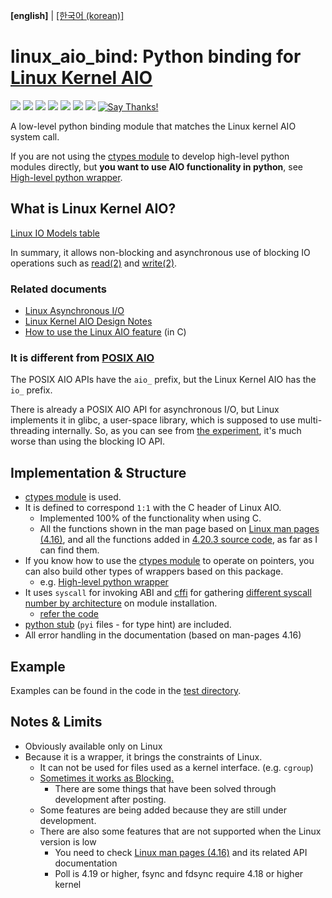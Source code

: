 **\[english\]** | [\[한국어 (korean)\]](https://github.com/isac322/linux_aio_bind/blob/master/README.kor.md)

# linux_aio_bind: Python binding for [Linux Kernel AIO](http://lse.sourceforge.net/io/aio.html)

[![](https://img.shields.io/travis/com/isac322/linux_aio_bind.svg?style=flat-square)](https://travis-ci.com/isac322/linux_aio_bind)
[![](https://img.shields.io/pypi/v/linux_aio_bind.svg?style=flat-square)](https://pypi.org/project/linux-aio-bind/)
[![](https://img.shields.io/codecov/c/github/isac322/linux_aio_bind.svg?style=flat-square)](https://codecov.io/gh/isac322/linux_aio_bind)
[![](https://img.shields.io/pypi/implementation/linux_aio_bind.svg?style=flat-square)](https://pypi.org/project/linux-aio-bind/)
[![](https://img.shields.io/pypi/pyversions/linux_aio_bind.svg?style=flat-square)](https://pypi.org/project/linux-aio-bind/)
[![](https://img.shields.io/pypi/wheel/linux_aio_bind.svg?style=flat-square)](https://pypi.org/project/linux-aio-bind/)
[![](https://img.shields.io/pypi/l/linux_aio_bind.svg?style=flat-square)](https://pypi.org/project/linux-aio-bind/)
[![Say Thanks!](https://img.shields.io/badge/Say%20Thanks-!-1EAEDB.svg?style=flat-square)](https://saythanks.io/to/isac322)

A low-level python binding module that matches the Linux kernel AIO system call.

If you are not using the [ctypes module](https://docs.python.org/ko/3/library/ctypes.html) to develop high-level python modules directly, but **you want to use AIO functionality in python**, see [High-level python wrapper](https://github.com/isac322/linux_aio).

## What is Linux Kernel AIO?

[Linux IO Models table](https://oxnz.github.io/2016/10/13/linux-aio/#io-models)

In summary, it allows non-blocking and asynchronous use of blocking IO operations such as [read(2)](http://man7.org/linux/man-pages/man2/read.2.html) and [write(2)](http://man7.org/linux/man-pages/man2/write.2.html).


### Related documents

- [Linux Asynchronous I/O](https://oxnz.github.io/2016/10/13/linux-aio/)
- [Linux Kernel AIO Design Notes](http://lse.sourceforge.net/io/aionotes.txt)
- [How to use the Linux AIO feature](https://github.com/littledan/linux-aio) (in C)


### **It is different from [POSIX AIO](http://man7.org/linux/man-pages/man7/aio.7.html)**

The POSIX AIO APIs have the `aio_` prefix, but the Linux Kernel AIO has the `io_` prefix.


There is already a POSIX AIO API for asynchronous I/O, but Linux implements it in glibc, a user-space library, which is supposed to use multi-threading internally.
So, as you can see from [the experiment](https://github.com/isac322/linux_aio#evaluation), it's much worse than using the blocking IO API.


## Implementation & Structure

- [ctypes module](https://docs.python.org/3/library/ctypes.html) is used.
- It is defined to correspond `1:1` with the C header of Linux AIO.
	- Implemented 100% of the functionality when using C.
	- All the functions shown in the man page based on [Linux man pages (4.16)](http://man7.org/linux/man-pages/man2/io_submit.2.html), and all the functions added in [4.20.3 source code](https://elixir.bootlin.com/linux/v4.20.3/source/include/uapi/linux/aio_abi.h#L71), as far as I can find them. 
- If you know how to use the [ctypes module](https://docs.python.org/3/library/ctypes.html) to operate on pointers, you can also build other types of wrappers based on this package.
	- e.g. [High-level python wrapper](https://github.com/isac322/linux_aio)
- It uses `syscall` for invoking ABI and [cffi](https://pypi.org/project/cffi/) for gathering [different syscall number by architecture](https://fedora.juszkiewicz.com.pl/syscalls.html) on module installation.
	- [refer the code](linux_aio_bind/syscall.py)
- [python stub](https://github.com/python/mypy/wiki/Creating-Stubs-For-Python-Modules) (`pyi` files - for type hint) are included.
- All error handling in the documentation (based on man-pages 4.16)


## Example

Examples can be found in the code in the [test directory](https://github.com/isac322/linux_aio_bind/tree/master/test).


## Notes & Limits

- Obviously available only on Linux
- Because it is a wrapper, it brings the constraints of Linux.
	- It can not be used for files used as a kernel interface. (e.g. `cgroup`)
	- [Sometimes it works as Blocking.](https://stackoverflow.com/questions/34572559/asynchronous-io-io-submit-latency-in-ubuntu-linux)
		- There are some things that have been solved through development after posting.
	- Some features are being added because they are still under development.
	- There are also some features that are not supported when the Linux version is low
		- You need to check [Linux man pages (4.16)](http://man7.org/linux/man-pages/man2/io_submit.2.html) and its related API documentation
		- Poll is 4.19 or higher, fsync and fdsync require 4.18 or higher kernel
